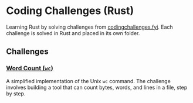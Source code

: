 # Coding Challenges (Rust)

Learning Rust by solving challenges from [codingchallenges.fyi](https://codingchallenges.fyi/).
Each challenge is solved in Rust and placed in its own folder.

## Challenges

### [Word Count (`wc`)](./wc)
A simplified implementation of the Unix `wc` command.
The challenge involves building a tool that can count bytes, words, and lines in a file, step by step.

